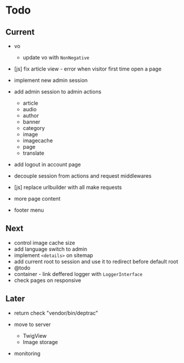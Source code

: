 # Todo

## Current

- vo
  - update vo with `NonNegative`

- [js] fix article view - error when visitor first time open a page

- implement new admin session
- add admin session to admin actions
  - article
  - audio
  - author
  - banner
  - category
  - image
  - imagecache
  - page
  - translate

- add logout in account page
- decouple session from actions and request middlewares
- [js] replace urlbuilder with all make requests
- more page content
- footer menu

## Next

- control image cache size
- add language switch to admin
- implement `<details>` on sitemap
- add current root to session and use it to redirect before default root
- @todo
- container - link deffered logger with `LoggerInterface`
- check pages on responsive

## Later

- return check "vendor/bin/deptrac"

- move to server
  - TwigView
  - Image storage

- monitoring
